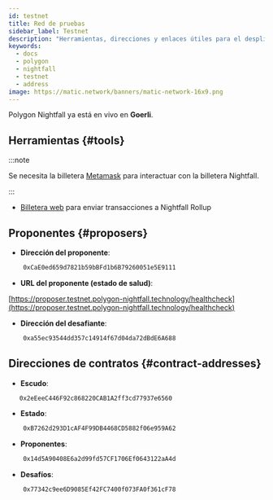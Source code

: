 ```yaml
---
id: testnet
title: Red de pruebas
sidebar_label: Testnet
description: "Herramientas, direcciones y enlaces útiles para el despliegue de la red de pruebas. "
keywords:
  - docs
  - polygon
  - nightfall
  - testnet
  - address
image: https://matic.network/banners/matic-network-16x9.png
---
```


Polygon Nightfall ya está en vivo en **Goerli**.

## Herramientas {#tools}

:::note

Se necesita la billetera [Metamask](https://metamask.io/) para interactuar con la billetera Nightfall.

:::

- [Billetera web](https://wallet.testnet.polygon-nightfall.technology) para enviar transacciones a Nightfall Rollup

## Proponentes {#proposers}

- **Dirección del proponente**:

```bash
    0xCaE0ed659d7821b59bBFd1b6B79260051e5E9111
```
- **URL del proponente (estado de salud)**:

[https://proposer.testnet.polygon-nightfall.technology/healthcheck](https://proposer.testnet.polygon-nightfall.technology/healthcheck)


- **Dirección del desafiante**:

```bash
    0xa55ec93544dd357c14914f67d04da72dBdE6A688
```

## Direcciones de contratos {#contract-addresses}

- **Escudo**:

```bash
   0x2eEeeC446F92c868220CAB1A2ff3cd77937e6560
```

- **Estado**:

```bash
    0xB7262d293D1cAF4F99DB4468CD5882f06e959A62
```


- **Proponentes**:

```bash
    0x14d5A90408E6a2d99fd57CF1706Ef0643122aA4d
```


- **Desafíos**:

```bash
    0x77342c9ee6D9085Ef42FC7400f073FA0f361cF78
```
